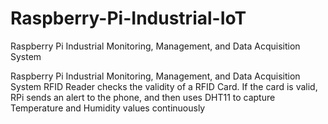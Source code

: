 # Raspberry-Pi-Industrial-IoT
Raspberry Pi Industrial Monitoring, Management, and Data Acquisition System

Raspberry Pi Industrial Monitoring, Management, and Data Acquisition System RFID Reader checks the validity of a RFID Card. If the card is valid, RPi sends an alert to the phone, and then uses DHT11 to capture Temperature and Humidity values continuously
